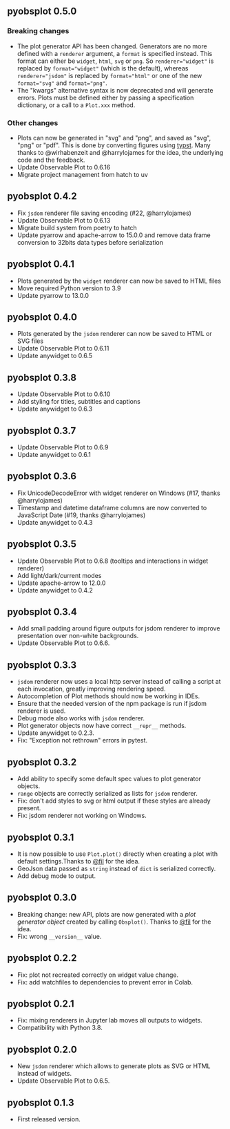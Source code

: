 ## pyobsplot 0.5.0

### Breaking changes

-   The plot generator API has been changed. Generators are no more defined with a `renderer` argument, a `format` is specified instead. This format can either be `widget`, `html`, `svg` or `png`. So `renderer="widget"` is replaced by `format="widget"` (which is the default), whereas `renderer="jsdom"` is replaced by `format="html"` or one of the new `format="svg"` and `format="png"`.
-   The "kwargs" alternative syntax is now deprecated and will generate errors. Plots must be defined either by passing a specification dictionary, or a call to a `Plot.xxx` method.

### Other changes

-   Plots can now be generated in "svg" and "png", and saved as "svg", "png" or "pdf".
    This is done by converting figures using [typst](https://typst.app). Many thanks to
    @wirhabenzeit and @harrylojames for the idea, the underlying code and the feedback.
-   Update Observable Plot to 0.6.16
-   Migrate project management from hatch to uv

## pyobsplot 0.4.2

-   Fix `jsdom` renderer file saving encoding (#22, @harrylojames)
-   Update Observable Plot to 0.6.13
-   Migrate build system from poetry to hatch
-   Update pyarrow and apache-arrow to 15.0.0 and remove data frame conversion to 32bits data types before serialization

## pyobsplot 0.4.1

-   Plots generated by the `widget` renderer can now be saved to HTML files
-   Move required Python version to 3.9
-   Update pyarrow to 13.0.0

## pyobsplot 0.4.0

-   Plots generated by the `jsdom` renderer can now be saved to HTML or SVG files
-   Update Observable Plot to 0.6.11
-   Update anywidget to 0.6.5

## pyobsplot 0.3.8

-   Update Observable Plot to 0.6.10
-   Add styling for titles, subtitles and captions
-   Update anywidget to 0.6.3

## pyobsplot 0.3.7

-   Update Observable Plot to 0.6.9
-   Update anywidget to 0.6.1

## pyobsplot 0.3.6

-   Fix UnicodeDecodeError with widget renderer on Windows (#17, thanks @harrylojames)
-   Timestamp and datetime dataframe columns are now converted to JavaScript Date (#19, thanks @harrylojames)
-   Update anywidget to 0.4.3

## pyobsplot 0.3.5

-   Update Observable Plot to 0.6.8 (tooltips and interactions in widget renderer)
-   Add light/dark/current modes
-   Update apache-arrow to 12.0.0
-   Update anywidget to 0.4.2

## pyobsplot 0.3.4

-   Add small padding around figure outputs for jsdom renderer to improve presentation over non-white backgrounds.
-   Update Observable Plot to 0.6.6.

## pyobsplot 0.3.3

-   `jsdom` renderer now uses a local http server instead of calling a script at each invocation, greatly improving rendering speed.
-   Autocompletion of Plot methods should now be working in IDEs.
-   Ensure that the needed version of the npm package is run if jsdom renderer is used.
-   Debug mode also works with `jsdom` renderer.
-   Plot generator objects now have correct `__repr__` methods.
-   Update anywidget to 0.2.3.
-   Fix: "Exception not rethrown" errors in pytest.

## pyobsplot 0.3.2

-   Add ability to specify some default spec values to plot generator objects.
-   `range` objects are correctly serialized as lists for `jsdom` renderer.
-   Fix: don't add styles to svg or html output if these styles are already present.
-   Fix: jsdom renderer not working on Windows.

## pyobsplot 0.3.1

-   It is now possible to use `Plot.plot()` directly when creating a plot with default settings.Thanks to [@fil](https://github.com/fil) for the idea.
-   GeoJson data passed as `string` instead of `dict` is serialized correctly.
-   Add debug mode to output.

## pyobsplot 0.3.0

-   Breaking change: new API, plots are now generated with a _plot generator object_ created by calling `Obsplot()`. Thanks to [@fil](https://github.com/fil) for the idea.
-   Fix: wrong `__version__` value.

## pyobsplot 0.2.2

-   Fix: plot not recreated correctly on widget value change.
-   Fix: add watchfiles to dependencies to prevent error in Colab.

## pyobsplot 0.2.1

-   Fix: mixing renderers in Jupyter lab moves all outputs to widgets.
-   Compatibility with Python 3.8.

## pyobsplot 0.2.0

-   New `jsdom` renderer which allows to generate plots as SVG or HTML instead of widgets.
-   Update Observable Plot to 0.6.5.

## pyobsplot 0.1.3

-   First released version.

